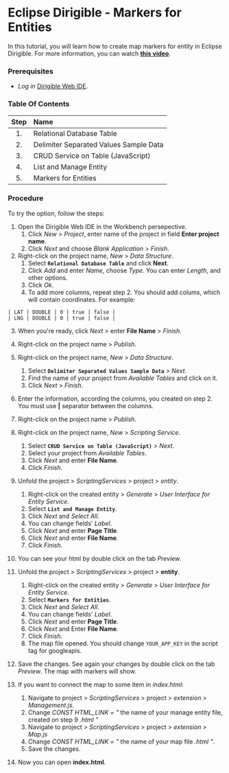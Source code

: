 # Eclipse Dirigible - Markers for Entities

In this tutorial, you will learn how to create map markers for entity in Eclipse Dirigible. For more information, you can watch [**this video**](https://www.youtube.com/watch?v=0NqG9c1Zaeo&list=PLNKd01MEkVeJYLtQ2S4HZyDQ1turGCZwr&index=4).


### Prerequisites
* *Log in* [Dirigible Web IDE](http://dirigible.eclipse.org/).

### Table Of Contents

| Step	        | Name          |
| :------------:|:--------------|
| 1. | Relational Database Table |
| 2. | Delimiter Separated Values Sample Data |
| 3. | CRUD Service on Table (JavaScript) |
| 4. | List and Manage Entity |
| 5. | Markers for Entities |


### Procedure
To try the option, follow the steps:
1. Open the Dirigible Web IDE in the Workbench persepective. 
	1. Click *New* > *Project*, enter name of the project in field **Enter project name**.
	2. Click *Next* and choose *Blank Application* > *Finish*.
2. Right-click on the project name, *New* > *Data Structure*.
	1. Select **`Relational Database Table`** and click **Next**. 
	2. Click *Add* and enter *Name*, choose *Type*. You can enter *Length*, and other options.  
	3. Click *Ok*.
	4. To add more columns, repeat step 2. You should add colums, which will contain coordinates. For example:
```
| LAT | DOUBLE | 0 | true | false |
| LNG | DOUBLE | 0 | true | false |
```
3. When you're ready, click *Next* > enter **File Name** > *Finish*.
4. Right-click on the project name > *Publish*.
5. Right-click on the project name, *New* > *Data Structure*.
 	1. Select **`Delimiter Separated Values Sample Data`** > *Next*. 
 	2. Find the name of your project from *Available Tables* and click on it.
 	3. Click *Next* > *Finish*.
6. Enter the information, according the columns, you created on step 2. You must use **|** separator between the columns.

7. Right-click on the project name > *Publish*.
8. Right-click on the project name, *New* > *Scripting Service*. 
	1. Select **`CRUD Service on Table (JavaScript)`** > *Next*. 
	2. Select your project from *Available Tables*. 
	3. Click *Next* and enter **File Name**.
	4. Click *Finish*.
9. Unfold the project > *ScriptingServices* > project > *entity*.
	1. Right-click on the created entity > *Generate* > *User Interface for Entity Service*. 
	2. Select **`List and Manage Entity`**. 
	3. Click *Next* and *Select All*. 
	4. You can change fields' *Label*. 
	5. Click *Next* and enter **Page Title**.
	6. Click *Next* and enter **File Name**.
    7. Click *Finish*.
10. You can see your html by double click on the tab *Preview*.
11. Unfold the project > *ScriptingServices* > project > **entity**. 
	1. Right-click on the created entity > *Generate* > *User Interface for Entity Service*. 
	2. Select **`Markers for Entities`**. 
	3. Click *Next* and *Select All*.
	4. You can change fields' *Label*. 
	5. Click *Next* and enter **Page Title**.
	6. Click *Next* and Enter **File Name**.
	7. Click *Finish*.
	8. The map file opened. You should change `YOUR_APP_KEY` in the script tag for googleapis.
12. Save the changes. See again your changes by double click on the tab *Preview*. The map with markers will show.
13. If you want to connect the map to some item in *index.html*:
	1. Navigate to project > *ScriptingServices* > project > *extension* > *Management.js*.
	2. Change *CONST HTML_LINK = "* the name of your manage entity file, created on step 9 *.html "*
	3. Navigate to project > *ScriptingServices* > project > *extension* > *Map.js*
	4. Change *CONST HTML_LINK = "* the name of your map file *.html "*.
	5. Save the changes.
14. Now you can open **index.html**.
